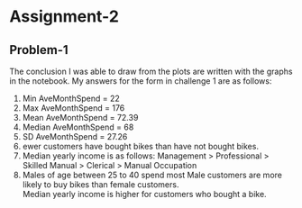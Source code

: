 # Assignment-2
## Problem-1
The conclusion I was able to draw from the plots are written with the graphs in the notebook.
My answers for the form in challenge 1 are as follows:
1. Min AveMonthSpend = 22
2. Max AveMonthSpend = 176
3. Mean AveMonthSpend = 72.39
4. Median AveMonthSpend = 68
5. SD AveMonthSpend = 27.26
6. ewer customers have bought bikes than have not bought bikes.
7. Median yearly income is as follows: Management > Professional > Skilled Manual > Clerical > Manual Occupation
8. Males of age between 25 to 40 spend most
Male customers are more likely to buy bikes than female customers.  
Median yearly income is higher for customers who bought a bike.
